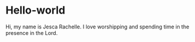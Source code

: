 # Hello-world

Hi, my name is Jesca Rachelle. I love worshipping and spending time in the presence in the Lord. 
